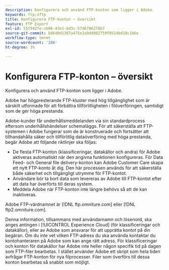 ```yaml
---
description: Konfigurera och använd FTP-konton som ligger i Adobe.
keywords: ftp;sftp
title: Konfigurera FTP-konton – översikt
feature: FTP Export
exl-id: 55f942fe-cb06-43e1-bd3c-57d6786278b7
source-git-commit: b8640d1387a475e2a9dd082759f0514bd18c1b6e
workflow-type: tm+mt
source-wordcount: '288'
ht-degree: 3%

---
```


# Konfigurera FTP-konton – översikt

Konfigurera och använd FTP-konton som ligger i Adobe.

Adobe har högpresterande FTP-kluster med hög tillgänglighet som är särskilt utformade för att förbättra tillförlitligheten i filöverföringen, samtidigt som de ger höga prestanda.

Adobe-kunder får underhållsmeddelanden via sin standardprocess eftersom underhållshändelser schemaläggs. För att säkerställa att FTP-systemen i Adobe fungerar som de är konstruerade och fortsätter att tillhandahålla säker och tillförlitlig dataöverföring med höga prestanda, begär Adobe att följande riktlinjer ska följas:

* De flesta FTP-konton (klassificeringar, datakällor och andra) för Adobe aktiveras automatiskt när den angivna funktionen konfigureras. För Data Feed- och General file delivery-konton kan Adobe Customer Care skapa ett nytt FTP-konto åt dig. Den här processen används för att säkerställa både säkerhet och tillgängligt utrymme för FTP-kontot.
* Användare bör ta bort data som levereras av Adobe till FTP-kontot efter att data har överförts till deras system.
* Meddela Adobe när FTP-konton inte längre behövs så att de kan inaktiveras.

Adobe FTP-värdnamnet är [!DNL ftp.omniture.com] eller [!DNL ftp2.omniture.com].

Denna information, tillsammans med användarnamn och lösenord, ska anges antingen i [!UICONTROL Experience Cloud] (för klassificeringar och datakällor), eller av Adobe som ansvarar för att upprätta kontot på din begäran. Om du inte vet vilken FTP-adress du ska använda kontaktar du kontohanteraren på Adobe som kan ange rätt adress. För klassificeringar och konton för datakällor har Adobe inte heller någon specifik tid på dagen som FTP-filer bearbetas. I stället använder Adobe ett skript som hela tiden avfrågar FTP-konton för nya filprocesser. Filer som överförs till dessa konton bearbetas så snabbt som möjligt.
